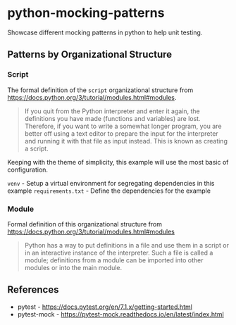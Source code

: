 # python-mocking-patterns

Showcase different mocking patterns in python to help unit testing.

## Patterns by Organizational Structure

### Script

The formal definition of the `script` organizational structure from <https://docs.python.org/3/tutorial/modules.html#modules>.

> If you quit from the Python interpreter and enter it again, the definitions you have made (functions and variables) are lost. Therefore, if you want to write a somewhat longer program, you are better off using a text editor to prepare the input for the interpreter and running it with that file as input instead. This is known as creating a script.

Keeping with the theme of simplicity, this example will use the most basic of configuration.

`venv` - Setup a virtual environment for segregating dependencies in this example
`requirements.txt` - Define the dependencies for the example

### Module

Formal definition of this organizational structure from <https://docs.python.org/3/tutorial/modules.html#modules>

> Python has a way to put definitions in a file and use them in a script or in an interactive instance of the interpreter. Such a file is called a module; definitions from a module can be imported into other modules or into the main module.

## References

- pytest - <https://docs.pytest.org/en/7.1.x/getting-started.html>
- pytest-mock - <https://pytest-mock.readthedocs.io/en/latest/index.html>
